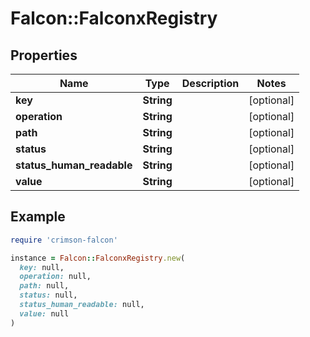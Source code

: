 # Falcon::FalconxRegistry

## Properties

| Name | Type | Description | Notes |
| ---- | ---- | ----------- | ----- |
| **key** | **String** |  | [optional] |
| **operation** | **String** |  | [optional] |
| **path** | **String** |  | [optional] |
| **status** | **String** |  | [optional] |
| **status_human_readable** | **String** |  | [optional] |
| **value** | **String** |  | [optional] |

## Example

```ruby
require 'crimson-falcon'

instance = Falcon::FalconxRegistry.new(
  key: null,
  operation: null,
  path: null,
  status: null,
  status_human_readable: null,
  value: null
)
```

